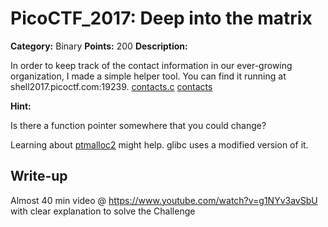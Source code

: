 # PicoCTF_2017: Deep into the matrix

**Category:** Binary
**Points:** 200
**Description:**

In order to keep track of the contact information in our ever-growing organization, I made a simple helper tool. You can find it running at shell2017.picoctf.com:19239. [contacts.c](https://webshell2017.picoctf.com/static/e708b77d721589438c629a1396728f82/contacts.c)  [contacts](https://webshell2017.picoctf.com/static/e708b77d721589438c629a1396728f82/contacts)

**Hint:**

Is there a function pointer somewhere that you could change?

Learning about  [ptmalloc2](https://sploitfun.wordpress.com/2015/02/10/understanding-glibc-malloc/)  might help. glibc uses a modified version of it.

## Write-up

Almost 40 min video @ https://www.youtube.com/watch?v=g1NYv3avSbU with clear explanation to solve the Challenge
<!--stackedit_data:
eyJoaXN0b3J5IjpbMTc5NTQ4MTY3XX0=
-->